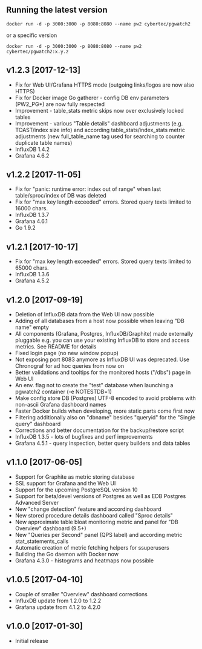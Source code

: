 ## Running the latest version

```docker run -d -p 3000:3000 -p 8080:8080 --name pw2 cybertec/pgwatch2```

or a specific version

```docker run -d -p 3000:3000 -p 8080:8080 --name pw2 cybertec/pgwatch2:x.y.z```

## v1.2.3 [2017-12-13]

* Fix for Web UI/Grafana HTTPS mode (outgoing links/logos are now also HTTPS)
* Fix for Docker image Go gatherer - config DB env parameters (PW2_PG*) are now fully respected
* Improvement - table_stats metric skips now over exclusively locked tables
* Improvement - various "Table details" dashboard adjustments (e.g. TOAST/index size info) and according table_stats/index_stats
 metric adjustments (new full_table_name tag used for searching to counter duplicate table names)
* InfluxDB 1.4.2
* Grafana 4.6.2

## v1.2.2 [2017-11-05]

* Fix for "panic: runtime error: index out of range" when last table/sproc/index of DB was deleted
* Fix for "max key length exceeded" errors. Stored query texts limited to 16000 chars.
* InfluxDB 1.3.7
* Grafana 4.6.1
* Go 1.9.2

## v1.2.1 [2017-10-17]

* Fix for "max key length exceeded" errors. Stored query texts limited to 65000 chars.
* InfluxDB 1.3.6
* Grafana 4.5.2

## v1.2.0 [2017-09-19]

* Deletion of InfluxDB data from the Web UI now possible
* Adding of all databases from a host now possible when leaving "DB name" empty
* All components (Grafana, Postgres, InfluxDB/Graphite) made externally pluggable e.g. you can use your
existing InfluxDB to store and access metrics. See README for details
* Fixed login page (no new window popup)
* Not exposing port 8083 anymore as InfluxDB UI was deprecated. Use Chronograf for ad hoc queries from now on
* Better validations and tooltips for the monitored hosts ("/dbs") page in Web UI
* An env. flag not to create the "test" database when launching a pgwatch2 container (-e NOTESTDB=1)
* Make config store DB (Postgres) UTF-8 encoded to avoid problems with non-ascii Grafana dashboard names
* Faster Docker builds when developing, more static parts come first now
* Filtering additionally also on "dbname" besides "queryid" for the "Single query" dashboard
* Corrections and better documentation for the backup/restore script
* InfluxDB 1.3.5 - lots of bugfixes and perf improvements
* Grafana 4.5.1 - query inspection, better query builders and data tables

## v1.1.0 [2017-06-05]

* Support for Graphite as metric storing database
* SSL support for Grafana and the Web UI
* Support for the upcoming PostgreSQL version 10
* Support for beta/devel versions of Postgres as well as EDB Postgres Advanced Server
* New "change detection" feature and according dashboard
* New stored procedure details dashboard called "Sproc details"
* New approximate table bloat monitoring metric and panel for "DB Overview" dashboard (9.5+)
* New "Queries per Second" panel (QPS label) and according metric stat_statements_calls
* Automatic creation of metric fetching helpers for ssuperusers
* Building the Go daemon with Docker now
* Grafana 4.3.0 - histograms and heatmaps now possible

## v1.0.5 [2017-04-10]

* Couple of smaller "Overview" dashboard corrections
* InfluxDB update from 1.2.0 to 1.2.2
* Grafana update from 4.1.2 to 4.2.0

## v1.0.0 [2017-01-30]

* Initial release
